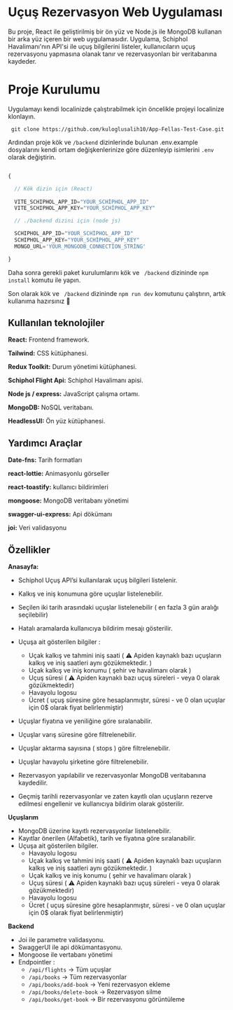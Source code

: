 
# Uçuş Rezervasyon Web Uygulaması

Bu proje, React ile geliştirilmiş bir ön yüz ve Node.js ile MongoDB kullanan bir arka yüz içeren bir web uygulamasıdır. Uygulama, Schiphol Havalimanı'nın API'si ile uçuş bilgilerini listeler, kullanıcıların uçuş rezervasyonu yapmasına olanak tanır ve rezervasyonları bir veritabanına kaydeder.

# Proje Kurulumu

Uygulamayı kendi localinizde çalıştırabilmek için öncelikle projeyi localinize klonlayın.

` git clone https://github.com/kuloglusalih10/App-Fellas-Test-Case.git`


Ardından proje kök ve ` /backend ` dizinlerinde bulunan .env.example dosyalarını kendi ortam değişkenlerinize göre düzenleyip isimlerini ` .env ` olarak değiştirin.

```js

{

  // Kök dizin için (React)
  
  VITE_SCHIPHOL_APP_ID="YOUR_SCHİPHOL_APP_ID"
  VITE_SCHIPHOL_APP_KEY="YOUR_SCHİPHOL_APP_KEY"

  // ./backend dizini için (node js)

  SCHIPHOL_APP_ID="YOUR_SCHİPHOL_APP_ID"
  SCHIPHOL_APP_KEY="YOUR_SCHİPHOL_APP_KEY"
  MONGO_URL='YOUR_MONGODB_CONNECTİON_STRİNG'

}

```

Daha sonra gerekli paket kurulumlarını kök ve ``` /backend``` dizininde ```npm install``` komutu ile yapın.

Son olarak kök ve ``` /backend``` dizininde ```npm run dev``` komutunu çalıştırın, artık kullanıma hazırsınız 🎉



## Kullanılan teknolojiler

**React:** Frontend framework.

**Tailwind:** CSS kütüphanesi.

**Redux Toolkit:** Durum yönetimi kütüphanesi.

**Schiphol Flight Api:** Schiphol Havalimanı apisi.

**Node js / express:** JavaScript çalışma ortamı.

**MongoDB:** NoSQL veritabanı.

**HeadlessUI:** Ön yüz kütüphanesi.


## Yardımcı Araçlar

**Date-fns:** Tarih formatları

**react-lottie:** Animasyonlu görseller

**react-toastify:** kullanıcı bildirimleri

**mongoose:** MongoDB veritabanı yönetimi

**swagger-ui-express:** Api dökümanı

**joi:** Veri validasyonu


## Özellikler

**Anasayfa:** 
* Schiphol Uçuş API’si kullanılarak uçuş bilgileri listelenir.
* Kalkış ve iniş konumuna göre uçuşlar listelenebilir.
* Seçilen iki tarih arasındaki uçuşlar listelenebilir ( en fazla 3 gün aralığı seçilebilir)
* Hatalı aramalarda kullanıcıya bildirim mesajı gösterilir.
* Uçuşa ait gösterilen bilgiler :
    - Uçak kalkış ve tahmini iniş saati ( ⚠️ Apiden kaynaklı bazı uçuşların kalkış ve iniş saatleri aynı gözükmektedir. )
    - Uçak kalkış ve iniş konumu ( şehir ve havalimanı olarak )
    - Uçuş süresi ( ⚠️ Apiden kaynaklı bazı uçuş süreleri - veya 0 olarak gözükmektedir)
    - Havayolu logosu
    - Ücret ( uçuş süresine göre hesaplanmıştır, süresi - ve 0 olan uçuşlar için 0$ olarak fiyat belirlenmiştir)

* Uçuşlar fiyatına ve yeniliğine göre sıralanabilir.
* Uçuşlar varış süresine göre filtrelenebilir.
* Uçuşlar aktarma sayısına ( stops ) göre filtrelenebilir.
* Uçuşlar havayolu şirketine göre filtrelenebilir.
* Rezervasyon yapılabilir ve rezervasyonlar MongoDB veritabanına kaydedilir.
* Geçmiş tarihli rezervasyonlar ve zaten kayıtlı olan uçuşların rezerve edilmesi engellenir ve kullanıcıya bildirim olarak gösterilir.

**Uçuşlarım**

* MongoDB üzerine kayıtlı rezervasyonlar listelenebilir.
* Kayıtlar önerilen (Alfabetik), tarih ve fiyatına göre sıralanabilir.
* Uçuşa ait gösterilen bilgiler.
    - Havayolu logosu
    - Uçak kalkış ve tahmini iniş saati ( ⚠️ Apiden kaynaklı bazı uçuşların kalkış ve iniş saatleri aynı gözükmektedir. )
    - Uçak kalkış ve iniş konumu ( şehir ve havalimanı olarak )
    - Uçuş süresi ( ⚠️ Apiden kaynaklı bazı uçuş süreleri - veya 0 olarak gözükmektedir)
    - Havayolu logosu
    - Ücret ( uçuş süresine göre hesaplanmıştır, süresi - ve 0 olan uçuşlar için 0$ olarak fiyat belirlenmiştir)


**Backend**

* Joi ile parametre validasyonu.
* SwaggerUI ile api dökümantasyonu.
* Mongoose ile vertabanı yönetimi
* Endpointler : 
  - `/api/flights` -> Tüm uçuşlar
  - `/api/books` -> Tüm rezervasyonlar
  - `/api/books/add-book` -> Yeni rezervasyon ekleme
  - `/api/books/delete-book` -> Rezervasyon silme
  - `/api/books/get-book` -> Bir rezervasyonu görüntüleme